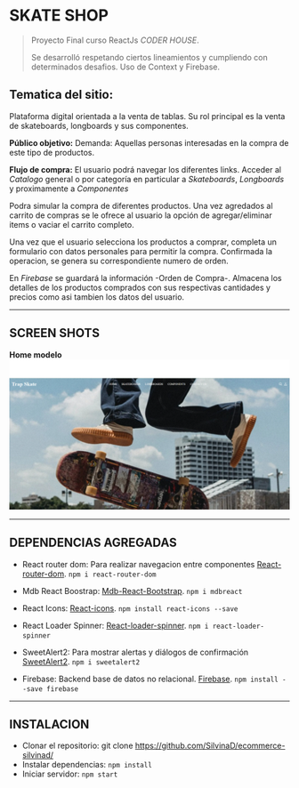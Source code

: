 # SKATE SHOP

>Proyecto Final curso ReactJs *CODER HOUSE*. 
>
>Se desarrolló respetando ciertos lineamientos y cumpliendo con determinados desafios. Uso de Context y Firebase.
>
## Tematica del sitio:

Plataforma digital orientada a la venta de tablas. Su rol principal es la venta de skateboards, longboards y sus componentes. 

**Público objetivo:**
Demanda: Aquellas personas interesadas en la compra de este tipo de productos.

**Flujo de compra:**
El usuario podrá navegar los diferentes links. Acceder al *Catalogo* general o por categoría en particular a *Skateboards*, *Longboards* y proximamente a *Componentes*

Podra simular la compra de diferentes productos. Una vez agredados al carrito de compras se le ofrece al usuario la opción de agregar/eliminar items o vaciar el carrito completo.

Una vez que el usuario selecciona los productos a comprar, completa un formulario con datos personales  para permitir la compra. Confirmada la operacion, se genera su correspondiente numero de orden. 

En *Firebase* se guardará la información -Orden de Compra-. Almacena los detalles de los productos comprados con sus respectivas cantidades y precios como asi tambien los datos del usuario.

---
## SCREEN SHOTS

**Home modelo**
![Home modelo](public/assets/images/Home.png)

---

## DEPENDENCIAS AGREGADAS

* React router dom: Para realizar navegacion entre componentes [React-router-dom](https://reactrouter.com/web/guides/quick-start).  `npm i react-router-dom`

* Mdb React Boostrap: [Mdb-React-Bootstrap](https://mdbootstrap.com/docs/b5/react/getting-started/installation/).  `npm i mdbreact `

* React Icons: [React-icons](https://react-icons.github.io/react-icons/).  `npm install react-icons --save`

* React Loader Spinner: [React-loader-spinner](https://mhnpd.github.io/react-loader-spinner/).  `npm i react-loader-spinner `

* SweetAlert2: Para mostrar alertas y diálogos de confirmación [SweetAlert2](https://sweetalert2.github.io).  `npm i sweetalert2`

* Firebase: Backend base de datos no relacional. [Firebase](https://firebase.google.com).  `npm install --save firebase`
---
## INSTALACION

* Clonar el repositorio: git clone https://github.com/SilvinaD/ecommerce-silvinad/
* Instalar dependencias: `npm install`
* Iniciar servidor: `npm start`




